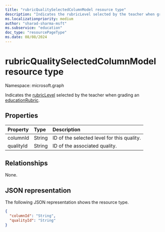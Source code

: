 ```yaml
---
title: "rubricQualitySelectedColumnModel resource type"
description: "Indicates the rubricLevel selected by the teacher when grading an educationRubric."
ms.localizationpriority: medium
author: "sharad-sharma-msft"
ms.subservice: "education"
doc_type: "resourcePageType"
ms.date: 08/08/2024
---
```


# rubricQualitySelectedColumnModel resource type

Namespace: microsoft.graph

Indicates the [rubricLevel](rubriclevel.md) selected by the teacher when grading an [educationRubric](educationrubric.md).

## Properties

| Property     | Type        | Description |
|:-------------|:------------|:------------|
|columnId|String|ID of the selected level for this quality.|
|qualityId|String|ID of the associated quality.|

## Relationships

None.

## JSON representation

The following JSON representation shows the resource type.

<!-- {
  "blockType": "resource",
  "optionalProperties": [

  ],
  "@odata.type": "microsoft.graph.rubricQualitySelectedColumnModel",
  "baseType": null
}-->

```json
{
  "columnId": "String",
  "qualityId": "String"
}
```

<!-- uuid: 16cd6b66-4b1a-43a1-adaf-3a886856ed98
2019-02-04 14:57:30 UTC -->
<!-- {
  "type": "#page.annotation",
  "description": "rubricQualitySelectedColumnModel resource",
  "keywords": "",
  "section": "documentation",
  "tocPath": ""
}-->

